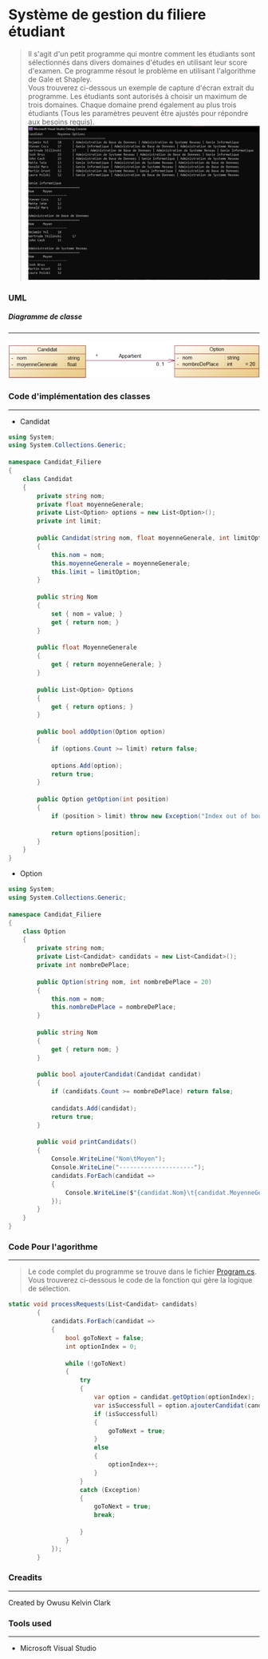 # Système de gestion du filiere étudiant

> Il s'agit d'un petit programme qui montre comment les étudiants sont sélectionnés dans divers domaines d'études en utilisant leur score d'examen.
> Ce programme résout le problème en utilisant l'algorithme de Gale et Shapley.   
> Vous trouverez ci-dessous un exemple de capture d'écran extrait du programme. Les étudiants sont autorisés à choisir un maximum de trois domaines. Chaque domaine prend également au plus trois étudiants (Tous les paramètres peuvent être ajustés pour répondre aux besoins requis).
> ![Sample program](./screenshots/Owusu_Kelvin_Clark_Candidat_Filiere.png)

### UML

##### Diagramme de classe

---

![UML pour le diagramme de classe](screenshots/uml.png)

### Code d'implémentation des classes

---

- Candidat

```csharp
using System;
using System.Collections.Generic;

namespace Candidat_Filiere
{
    class Candidat
    {
        private string nom;
        private float moyenneGenerale;
        private List<Option> options = new List<Option>();
        private int limit;

        public Candidat(string nom, float moyenneGenerale, int limitOption = 3)
        {
            this.nom = nom;
            this.moyenneGenerale = moyenneGenerale;
            this.limit = limitOption;
        }

        public string Nom
        {
            set { nom = value; }
            get { return nom; }
        }

        public float MoyenneGenerale
        {
            get { return moyenneGenerale; }
        }

        public List<Option> Options
        {
            get { return options; }
        }

        public bool addOption(Option option)
        {
            if (options.Count >= limit) return false;

            options.Add(option);
            return true;
        }

        public Option getOption(int position)
        {
            if (position > limit) throw new Exception("Index out of bounds");

            return options[position];
        }
    }
}

```

- Option

```csharp
using System;
using System.Collections.Generic;

namespace Candidat_Filiere
{
    class Option
    {
        private string nom;
        private List<Candidat> candidats = new List<Candidat>();
        private int nombreDePlace;

        public Option(string nom, int nombreDePlace = 20)
        {
            this.nom = nom;
            this.nombreDePlace = nombreDePlace;
        }

        public string Nom
        {
            get { return nom; }
        }

        public bool ajouterCandidat(Candidat candidat)
        {
            if (candidats.Count >= nombreDePlace) return false;

            candidats.Add(candidat);
            return true;
        }

        public void printCandidats()
        {
            Console.WriteLine("Nom\tMoyen");
            Console.WriteLine("---------------------");
            candidats.ForEach(candidat =>
            {
                Console.WriteLine($"{candidat.Nom}\t{candidat.MoyenneGenerale}");
            });
        }
    }
}

```

### Code Pour l'agorithme

---

> Le code complet du programme se trouve dans le fichier [Program.cs](./Program.cs).  
> Vous trouverez ci-dessous le code de la fonction qui gère la logique de sélection.

```csharp
static void processRequests(List<Candidat> candidats)
        {
            candidats.ForEach(candidat =>
            {
                bool goToNext = false;
                int optionIndex = 0;

                while (!goToNext)
                {
                    try
                    {
                        var option = candidat.getOption(optionIndex);
                        var isSuccessfull = option.ajouterCandidat(candidat);
                        if (isSuccessfull)
                        {
                            goToNext = true;
                        }
                        else
                        {
                            optionIndex++;
                        }
                    }
                    catch (Exception)
                    {
                        goToNext = true;
                        break;

                    }
                }
            });
        }
```

### Creadits

---

Created by Owusu Kelvin Clark

### Tools used

---

- Microsoft Visual Studio

